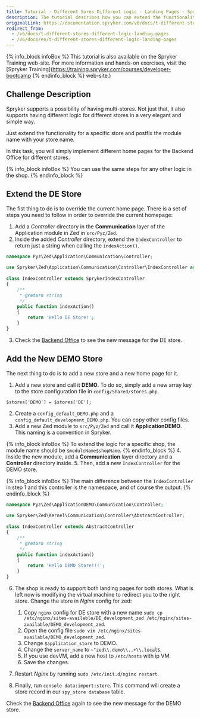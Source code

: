 ```yaml
---
title: Tutorial - Different Sores Different Logic - Landing Pages - Spryker Commerce OS
description: The tutorial describes how you can extend the functionality to set up different home pages per specific stores.
originalLink: https://documentation.spryker.com/v6/docs/t-different-stores-different-logic-landing-pages
redirect_from:
  - /v6/docs/t-different-stores-different-logic-landing-pages
  - /v6/docs/en/t-different-stores-different-logic-landing-pages
---
```


{% info_block infoBox %}
This tutorial is also available on the Spryker Training web-site. For more information and hands-on exercises, visit the [Spryker Training](https://training.spryker.com/courses/developer-bootcamp
{% endinfo_block %} web-site.)

## Challenge Description
Spryker supports a possibility of having multi-stores. Not just that, it also supports having different logic for different stores in a very elegant and simple way. 

Just extend the functionality for a specific store and postfix the module name with your store name. 

In this task, you will simply implement different home pages for the Backend Office for different stores.

{% info_block infoBox %}
You can use the same steps for any other logic in the shop.
{% endinfo_block %}

## Extend the DE Store
The fist thing to do is to override the current home page. There is a set of steps you need to follow in order to override the current homepage: 

1. Add a _Controller_ directory in the **Communication** layer of the Application module in Zed in `src/Pyz/Zed`.
2. Inside the added _Controller_ directory, extend the `IndexController` to return just a string when calling the `indexAction()`.

```php
namespace Pyz\Zed\Application\Communication\Controller;
 
use Spryker\Zed\Application\Communication\Controller\IndexController as SprykerIndexController;
 
class IndexController extends SprykerIndexController
{
	/**
	 * @return string
	 */
	public function indexAction()
	{
		return 'Hello DE Store!';
	}
}
```

3. Check the [Backend Office](http://zed.de.suite.local/) to see the new message for the DE store.

## Add the New DEMO Store
The next thing to do is to add a new store and a new home page for it. 

1. Add a new store and call it **DEMO**. To do so, simply add a new array key to the store configuration file in `config/Shared/stores.php`.

```
$stores['DEMO'] = $stores['DE'];
```
2. Create a `config_default_DEMO.php` and a `config_default_development_DEMO.php`. You can copy other config files.
3. Add a new Zed module to `src/Pyz/Zed` and call it **ApplicationDEMO**. This naming is a convention in Spryker. 

{% info_block infoBox %}
To extend the logic for a specific shop, the module name should be `$moduleName$shopName`.
{% endinfo_block %}
4. Inside the new module, add a **Communication** layer directory and a **Controller** directory inside.
5. Then, add a new `IndexController` for the DEMO store.

{% info_block infoBox %}
The main difference between the `IndexController` in step 1 and this controller is the namespace, and of course the output.
{% endinfo_block %}

```php
namespace Pyz\Zed\ApplicationDEMO\Communication\Controller;
 
use Spryker\Zed\Kernel\Communication\Controller\AbstractController;
 
class IndexController extends AbstractController
{
	/**
	 * @return string
	 */
	public function indexAction()
	{
		return 'Hello DEMO Store!!!';
	}
}
```

6. The shop is ready to support both landing pages for both stores. What is left now is modifying the virtual machine to redirect you to the right store. Change the store in _Nginx_ config for zed:

    1. Copy `nginx` config for DE store with a new name `sudo cp /etc/nginx/sites-available/DE_development_zed /etc/nginx/sites-available/DEMO_development_zed`.
    2. Open the config file `sudo vim /etc/nginx/sites-available/DEMO_development_zed`.
    3. Change `$application_store` to DEMO.
    4. Change the `server_name` to `~^zed\\.demo\\..+\\.local$`.
    5. If you use devVM, add a new host to `/etc/hosts` with ip VM.
    6. Save the changes.

7. Restart _Nginx_ by running `sudo /etc/init.d/nginx restart`.
8. Finally, run `console data:import:store`. This command will create a store record in our `spy_store database` table. 

Check the [Backend Office](http://zed.de.suite.local/) again to see the new message for the DEMO store.

<!-- Last review date: Jul 18, 2018 by Hussam Hebbo, Anastasija Datsun -->
